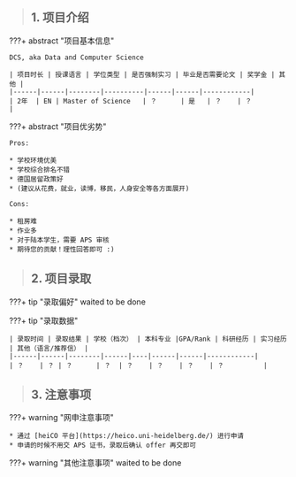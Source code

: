 > ## **1. 项目介绍**

???+ abstract "项目基本信息" 

    DCS, aka Data and Computer Science
    
    | 项目时长 | 授课语言 | 学位类型 | 是否强制实习 | 毕业是否需要论文 | 奖学金 | 其他 |
    |------|------|--------|----------|------|------|------------|
    | 2年  | EN | Master of Science   | ？      | 是   | ？    | ？          |

???+ abstract "项目优劣势" 

    Pros:
    
    * 学校环境优美
    * 学校综合排名不错
    * 德国居留政策好
    * (建议从花费，就业，读博，移民，人身安全等各方面展开)
    
    Cons:
    
    * 租房难
    * 作业多
    * 对于陆本学生，需要 APS 审核
    * 期待您的贡献！理性回答即可 :)

> ## **2. 项目录取**

???+ tip "录取偏好"
    waited to be done

???+ tip "录取数据"

    | 录取时间 | 录取结果 | 学校（档次） | 本科专业 |GPA/Rank | 科研经历 | 实习经历 | 其他（语言/推荐信） |
    |------|------|--------|------|----|------|------|------------|
    | ？    | ？ | ？      | ？  | ？    | ？    | ？    | ？          |


> ## **3. 注意事项**

???+ warning "网申注意事项"

    * 通过 [heiCO 平台](https://heico.uni-heidelberg.de/) 进行申请
    * 申请的时候不用交 APS 证书，录取后确认 offer 再交即可

???+ warning "其他注意事项"
    waited to be done

